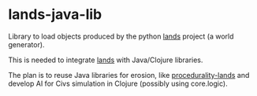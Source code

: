 lands-java-lib
==============

Library to load objects produced by the python [lands](https://github.com/ftomassetti/lands) project (a world generator).

This is needed to integrate [lands](https://github.com/ftomassetti/lands) with Java/Clojure libraries.

The plan is to reuse Java libraries for erosion, like [procedurality-lands](https://github.com/ftomassetti/procedurality-lands) and develop AI for Civs simulation in Clojure (possibly using core.logic).
